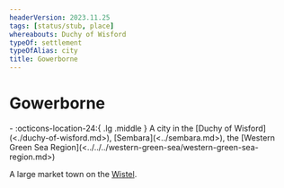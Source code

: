 ```yaml
---
headerVersion: 2023.11.25
tags: [status/stub, place]
whereabouts: Duchy of Wisford
typeOf: settlement
typeOfAlias: city
title: Gowerborne
---
```

# Gowerborne
<div class="grid cards ext-narrow-margin ext-one-column" markdown>
-    :octicons-location-24:{ .lg .middle } A city in the [Duchy of Wisford](<./duchy-of-wisford.md>), [Sembara](<../sembara.md>), the [Western Green Sea Region](<../../../western-green-sea/western-green-sea-region.md>)  
</div>


A large market town on the [Wistel](<../../rivers/wistel-enst-watershed/wistel.md>). 